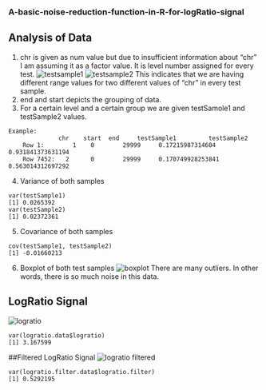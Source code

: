 ### A-basic-noise-reduction-function-in-R-for-logRatio-signal

## Analysis of Data
1. chr is given as num value but due to insufficient information about “chr” I am assuming it as a factor value. It is level number assigned for every test.
![testsample1](https://user-images.githubusercontent.com/21276147/36691289-d1bf5b5e-1b5a-11e8-957b-06711a4e82b7.png)
![testsample2](https://user-images.githubusercontent.com/21276147/36691321-f017eff8-1b5a-11e8-811a-9fdb75fc4483.png)
This indicates that we are having different range values for two different values of “chr” in every test sample.
2. end and start depicts the grouping of data.
3. For a certain level and a certain group we are given testSamole1 and testSample2 values.
```
Example: 
              chr	 start  end	    testSample1		    testSample2
	Row 1:   	  1	   0	    29999	  0.17215987314604	0.931841373631194
	Row 7452: 	2	   0	    29999	  0.170749928253841	0.563014312697292
  ```
4. Variance of both samples
```
var(testSample1)
[1] 0.0265392
var(testSample2)
[1] 0.02372361
```
5. Covariance of both samples
```
cov(testSample1, testSample2)
[1] -0.01660213
```
6. Boxplot of both test samples
![boxplot](https://user-images.githubusercontent.com/21276147/36692012-eba9b33c-1b5c-11e8-90e8-d91b2c923913.png)
There are many outliers. In other words, there is so much noise in this data.


## LogRatio Signal
![logratio](https://user-images.githubusercontent.com/21276147/36692092-1e51af38-1b5d-11e8-9073-6944ebe81006.png)
```
var(logratio.data$logratio)
[1] 3.167599
```
##Filtered LogRatio Signal
![logratio filtered](https://user-images.githubusercontent.com/21276147/36692124-3b377bdc-1b5d-11e8-9eec-dec9ab1d3a8a.png)
```
var(logratio.filter.data$logratio.filter)
[1] 0.5292195
```
